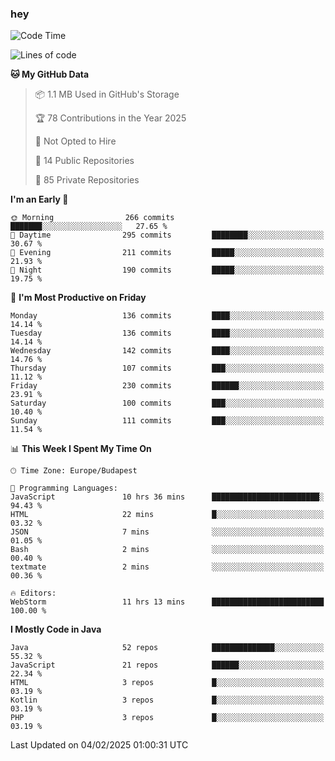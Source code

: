 ### hey

<!--START_SECTION:waka-->
![Code Time](http://img.shields.io/badge/Code%20Time-1%2C078%20hrs%201%20min-blue)

![Lines of code](https://img.shields.io/badge/From%20Hello%20World%20I%27ve%20Written-1.8%20million%20lines%20of%20code-blue)

**🐱 My GitHub Data** 

> 📦 1.1 MB Used in GitHub's Storage 
 > 
> 🏆 78 Contributions in the Year 2025
 > 
> 🚫 Not Opted to Hire
 > 
> 📜 14 Public Repositories 
 > 
> 🔑 85 Private Repositories 
 > 
**I'm an Early 🐤** 

```text
🌞 Morning                266 commits         ███████░░░░░░░░░░░░░░░░░░   27.65 % 
🌆 Daytime                295 commits         ████████░░░░░░░░░░░░░░░░░   30.67 % 
🌃 Evening                211 commits         █████░░░░░░░░░░░░░░░░░░░░   21.93 % 
🌙 Night                  190 commits         █████░░░░░░░░░░░░░░░░░░░░   19.75 % 
```
📅 **I'm Most Productive on Friday** 

```text
Monday                   136 commits         ████░░░░░░░░░░░░░░░░░░░░░   14.14 % 
Tuesday                  136 commits         ████░░░░░░░░░░░░░░░░░░░░░   14.14 % 
Wednesday                142 commits         ████░░░░░░░░░░░░░░░░░░░░░   14.76 % 
Thursday                 107 commits         ███░░░░░░░░░░░░░░░░░░░░░░   11.12 % 
Friday                   230 commits         ██████░░░░░░░░░░░░░░░░░░░   23.91 % 
Saturday                 100 commits         ███░░░░░░░░░░░░░░░░░░░░░░   10.40 % 
Sunday                   111 commits         ███░░░░░░░░░░░░░░░░░░░░░░   11.54 % 
```


📊 **This Week I Spent My Time On** 

```text
🕑︎ Time Zone: Europe/Budapest

💬 Programming Languages: 
JavaScript               10 hrs 36 mins      ████████████████████████░   94.43 % 
HTML                     22 mins             █░░░░░░░░░░░░░░░░░░░░░░░░   03.32 % 
JSON                     7 mins              ░░░░░░░░░░░░░░░░░░░░░░░░░   01.05 % 
Bash                     2 mins              ░░░░░░░░░░░░░░░░░░░░░░░░░   00.40 % 
textmate                 2 mins              ░░░░░░░░░░░░░░░░░░░░░░░░░   00.36 % 

🔥 Editors: 
WebStorm                 11 hrs 13 mins      █████████████████████████   100.00 % 
```

**I Mostly Code in Java** 

```text
Java                     52 repos            ██████████████░░░░░░░░░░░   55.32 % 
JavaScript               21 repos            ██████░░░░░░░░░░░░░░░░░░░   22.34 % 
HTML                     3 repos             █░░░░░░░░░░░░░░░░░░░░░░░░   03.19 % 
Kotlin                   3 repos             █░░░░░░░░░░░░░░░░░░░░░░░░   03.19 % 
PHP                      3 repos             █░░░░░░░░░░░░░░░░░░░░░░░░   03.19 % 
```




 Last Updated on 04/02/2025 01:00:31 UTC
<!--END_SECTION:waka-->
